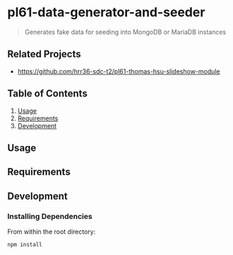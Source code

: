 # pl61-data-generator-and-seeder
> Generates fake data for seeding into MongoDB or MariaDB instances

## Related Projects

  - https://github.com/hrr36-sdc-t2/pl61-thomas-hsu-slideshow-module

## Table of Contents

1. [Usage](#Usage)
1. [Requirements](#requirements)
1. [Development](#development)

## Usage



## Requirements



## Development



### Installing Dependencies

From within the root directory:

```sh
npm install
```
